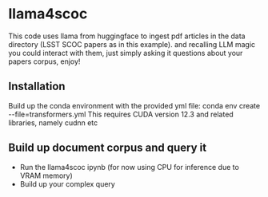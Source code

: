 # llama4scoc
This code uses llama from huggingface to ingest pdf articles in the data directory (LSST SCOC papers as in this example).
and recalling LLM magic you could interact with them, just simply asking it questions about your papers corpus, enjoy!
## Installation 
Build up the conda environment with the provided yml file: conda env create --file=transformers.yml
This requires CUDA version 12.3 and related libraries, namely cudnn etc
## Build up document corpus and query it
- Run the llama4scoc ipynb (for now using CPU for inference due to VRAM memory)
- Build up your complex query
